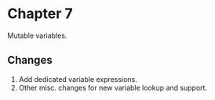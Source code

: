 # Chapter 7
Mutable variables.

## Changes
1. Add dedicated variable expressions.
2. Other misc. changes for new variable lookup and support.